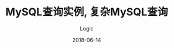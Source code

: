 ---
layout:     post
title:      MySQL查询实例, 复杂MySQL查询
subtitle:   ""
date:       2018-06-14
author:     Logic
header-img: img/post-bg-ios9-web.jpg
catalog: true
tags:
    - Mysql
    - 查询
    - 复杂查询
---